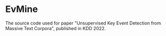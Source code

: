 # EvMine
The source code used for paper "Unsupervised Key Event Detection from Massive Text Corpora", published in KDD 2022.
